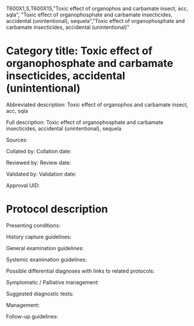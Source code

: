 T600X1,S,T600X1S,"Toxic effect of organophos and carbamate insect, acc, sqla", "Toxic effect of organophosphate and carbamate insecticides, accidental (unintentional), sequela","Toxic effect of organophosphate and carbamate insecticides, accidental (unintentional)"
# Category title: Toxic effect of organophosphate and carbamate insecticides, accidental (unintentional)

Abbreviated description: Toxic effect of organophos and carbamate insect, acc, sqla

Full description: Toxic effect of organophosphate and carbamate insecticides, accidental (unintentional), sequela

Sources:

Collated by:
Collation date:

Reviewed by:
Review date:

Validated by:
Validation date:

Approval UID:

# Protocol description

Presenting conditions:

History capture guidelines:

General examination guidelines:

Systemic examination guidelines:

Possible differential diagnoses with links to related protocols:

Symptomatic / Palliative management:

Suggested diagnostic tests:

Management:

Follow-up guidelines:
